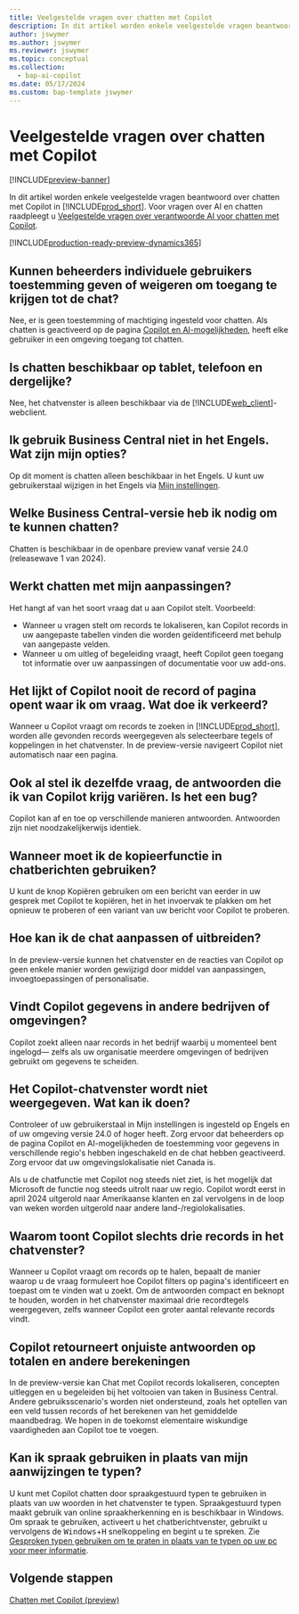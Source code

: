 ```yaml
---
title: Veelgestelde vragen over chatten met Copilot
description: In dit artikel worden enkele veelgestelde vragen beantwoord over chatten met Copilot in Business Central.
author: jswymer
ms.author: jswymer
ms.reviewer: jswymer
ms.topic: conceptual
ms.collection:
  - bap-ai-copilot
ms.date: 05/17/2024
ms.custom: bap-template jswymer
---
```

# <a name="chat-with-copilot-faq"></a>Veelgestelde vragen over chatten met Copilot

[!INCLUDE[preview-banner](includes/preview-banner.md)]

In dit artikel worden enkele veelgestelde vragen beantwoord over chatten met Copilot in [!INCLUDE[prod_short](includes/prod_short.md)]. Voor vragen over AI en chatten raadpleegt u [Veelgestelde vragen over verantwoorde AI voor chatten met Copilot](faqs-chat-with-copilot.md).

[!INCLUDE[production-ready-preview-dynamics365](includes/production-ready-preview-dynamics365.md)]

## <a name="can-admins-grant-or-deny-permission-to-individual-users-to-get-access-to-chat"></a>Kunnen beheerders individuele gebruikers toestemming geven of weigeren om toegang te krijgen tot de chat?

Nee, er is geen toestemming of machtiging ingesteld voor chatten. Als chatten is geactiveerd op de pagina [Copilot en AI-mogelijkheden](enable-ai.md), heeft elke gebruiker in een omgeving toegang tot chatten.
 
## <a name="is-chat-available-on-tablet-phone-or-other-form-factors"></a>Is chatten beschikbaar op tablet, telefoon en dergelijke?

Nee, het chatvenster is alleen beschikbaar via de [!INCLUDE[web_client](includes/web_client.md)]-webclient.

## <a name="i-dont-use-business-central-in-english-what-are-my-options"></a>Ik gebruik Business Central niet in het Engels. Wat zijn mijn opties?

Op dit moment is chatten alleen beschikbaar in het Engels. U kunt uw gebruikerstaal wijzigen in het Engels via [Mijn instellingen](ui-change-basic-settings.md#language).

## <a name="which-business-central-version-do-i-need-to-experience-chat"></a>Welke Business Central-versie heb ik nodig om te kunnen chatten?

Chatten is beschikbaar in de openbare preview vanaf versie 24.0 (releasewave 1 van 2024).

## <a name="does-chat-work-with-my-customizations"></a>Werkt chatten met mijn aanpassingen?

Het hangt af van het soort vraag dat u aan Copilot stelt. Voorbeeld:

- Wanneer u vragen stelt om records te lokaliseren, kan Copilot records in uw aangepaste tabellen vinden die worden geïdentificeerd met behulp van aangepaste velden.
- Wanneer u om uitleg of begeleiding vraagt, heeft Copilot geen toegang tot informatie over uw aanpassingen of documentatie voor uw add-ons.

## <a name="copilot-never-seems-to-open-the-record-or-page-i-asked-for-what-am-i-doing-wrong"></a>Het lijkt of Copilot nooit de record of pagina opent waar ik om vraag. Wat doe ik verkeerd?

Wanneer u Copilot vraagt om records te zoeken in [!INCLUDE[prod_short](includes/prod_short.md)], worden alle gevonden records weergegeven als selecteerbare tegels of koppelingen in het chatvenster. In de preview-versie navigeert Copilot niet automatisch naar een pagina.

## <a name="the-answers-i-get-from-copilot-vary-even-though-i-ask-the-same-question-is-it-a-bug"></a>Ook al stel ik dezelfde vraag, de antwoorden die ik van Copilot krijg variëren. Is het een bug?

Copilot kan af en toe op verschillende manieren antwoorden. Antwoorden zijn niet noodzakelijkerwijs identiek.

## <a name="when-should-i-use-the-copy-function-on-chat-messages"></a>Wanneer moet ik de kopieerfunctie in chatberichten gebruiken?

U kunt de knop Kopiëren gebruiken om een bericht van eerder in uw gesprek met Copilot te kopiëren, het in het invoervak ​​te plakken om het opnieuw te proberen of een variant van uw bericht voor Copilot te proberen.

## <a name="how-do-i-customize-or-extend-chat"></a>Hoe kan ik de chat aanpassen of uitbreiden?

In de preview-versie kunnen het chatvenster en de reacties van Copilot op geen enkele manier worden gewijzigd door middel van aanpassingen, invoegtoepassingen of personalisatie.

## <a name="does-copilot-find-data-in-other-companies-or-environments"></a>Vindt Copilot gegevens in andere bedrijven of omgevingen?

Copilot zoekt alleen naar records in het bedrijf waarbij u momenteel bent ingelogd&mdash; zelfs als uw organisatie meerdere omgevingen of bedrijven gebruikt om gegevens te scheiden.

## <a name="the-copilot-chat-pane-doesnt-show-what-can-i-do"></a>Het Copilot-chatvenster wordt niet weergegeven. Wat kan ik doen?

Controleer of uw gebruikerstaal in Mijn instellingen is ingesteld op Engels en of uw omgeving versie 24.0 of hoger heeft. Zorg ervoor dat beheerders op de pagina Copilot en AI-mogelijkheden de toestemming voor gegevens in verschillende regio's hebben ingeschakeld en de chat hebben geactiveerd. Zorg ervoor dat uw omgevingslokalisatie niet Canada is.

Als u de chatfunctie met Copilot nog steeds niet ziet, is het mogelijk dat Microsoft de functie nog steeds uitrolt naar uw regio. Copilot wordt eerst in april 2024 uitgerold naar Amerikaanse klanten en zal vervolgens in de loop van weken worden uitgerold naar andere land-/regiolokalisaties.

## <a name="why-does-copilot-only-show-three-records-in-the-chat-pane"></a>Waarom toont Copilot slechts drie records in het chatvenster?

Wanneer u Copilot vraagt ​​om records op te halen, bepaalt de manier waarop u de vraag formuleert hoe Copilot filters op pagina's identificeert en toepast om te vinden wat u zoekt. Om de antwoorden compact en beknopt te houden, worden in het chatvenster maximaal drie recordtegels weergegeven, zelfs wanneer Copilot een groter aantal relevante records vindt.

## <a name="copilot-returns-incorrect-answers-to-totals-and-other-calculations"></a>Copilot retourneert onjuiste antwoorden op totalen en andere berekeningen

In de preview-versie kan Chat met Copilot records lokaliseren, concepten uitleggen en u begeleiden bij het voltooien van taken in Business Central. Andere gebruiksscenario's worden niet ondersteund, zoals het optellen van een veld tussen records of het berekenen van het gemiddelde maandbedrag. We hopen in de toekomst elementaire wiskundige vaardigheden aan Copilot toe te voegen.

## <a name="can-i-use-speech-instead-of-typing-my-prompts"></a>Kan ik spraak gebruiken in plaats van mijn aanwijzingen te typen?

U kunt met Copilot chatten door spraakgestuurd typen te gebruiken in plaats van uw woorden in het chatvenster te typen. Spraakgestuurd typen maakt gebruik van online spraakherkenning en is beschikbaar in Windows. Om spraak te gebruiken, activeert u het chatberichtvenster, gebruikt u vervolgens de  <kbd>Windows</kbd>+<kbd>H</kbd> snelkoppeling en begint u te spreken. Zie [Gesproken typen gebruiken om te praten in plaats van te typen op uw pc voor meer informatie](https://support.microsoft.com/windows/use-voice-typing-to-talk-instead-of-type-on-your-pc-fec94565-c4bd-329d-e59a-af033fa5689f).

## <a name="next-steps"></a>Volgende stappen

[Chatten met Copilot (preview)](chat-with-copilot.md)
